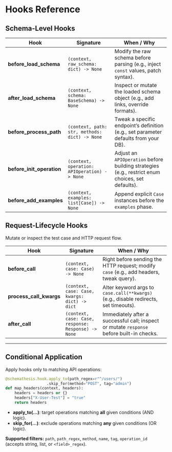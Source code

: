 # Hooks Reference

## Schema-Level Hooks

| Hook                        | Signature                                     | When / Why                                                                                       |
| --------------------------- | --------------------------------------------- | ------------------------------------------------------------------------------------------------ |
| **before\_load\_schema**    | `(context, raw_schema: dict) -> None`         | Modify the raw schema before parsing (e.g., inject `const` values, patch syntax).                |
| **after\_load\_schema**     | `(context, schema: BaseSchema) -> None`       | Inspect or mutate the loaded schema object (e.g., add links, override formats).                  |
| **before\_process\_path**   | `(context, path: str, methods: dict) -> None` | Tweak a specific endpoint’s definition (e.g., set parameter defaults from your DB).              |
| **before\_init\_operation** | `(context, operation: APIOperation) -> None`  | Adjust an `APIOperation` before building strategies (e.g., restrict enum choices, set defaults). |
| **before\_add\_examples**   | `(context, examples: list[Case]) -> None`     | Append explicit `Case` instances before the `examples` phase.                              |

## Request-Lifecycle Hooks

Mutate or inspect the test case and HTTP request flow.

| Hook                      | Signature                                           | When / Why                                                                                |
| ------------------------- | --------------------------------------------------- | ----------------------------------------------------------------------------------------- |
| **before\_call**          | `(context, case: Case) -> None`                     | Right before sending the HTTP request; modify `case` (e.g., add headers, tweak query).    |
| **process\_call\_kwargs** | `(context, case: Case, kwargs: dict) -> dict`       | Alter keyword args to `case.call(**kwargs)` (e.g., disable redirects, set timeouts).      |
| **after\_call**           | `(context, case: Case, response: Response) -> None` | Immediately after a successful call; inspect or mutate `response` before built-in checks. |

---

## Conditional Application

Apply hooks only to matching API operations:

```python
@schemathesis.hook.apply_to(path_regex=r"^/users/")  
                  .skip_for(method="POST", tag="admin")
def map_headers(context, headers):
    headers = headers or {}
    headers["X-User-Test"] = "true"
    return headers
```

* **apply\_to(...)**: target operations matching **all** given conditions (AND logic).
* **skip\_for(...)**: exclude operations matching **any** given conditions (OR logic).

**Supported filters:** `path`, `path_regex`, `method`, `name`, `tag`, `operation_id` (accepts string, list, or `<field>_regex`).
